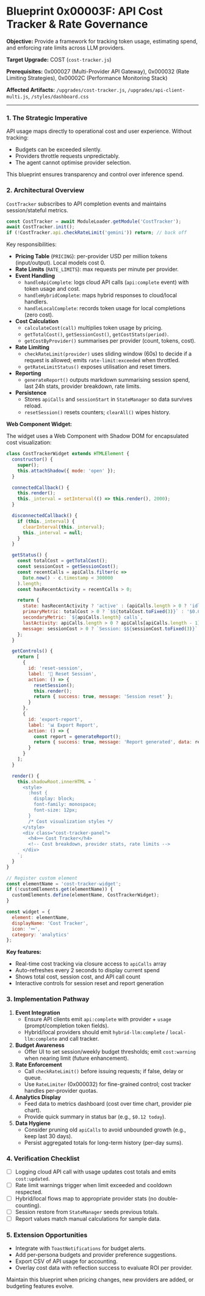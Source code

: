 # Blueprint 0x00003F: API Cost Tracker & Rate Governance

**Objective:** Provide a framework for tracking token usage, estimating spend, and enforcing rate limits across LLM providers.

**Target Upgrade:** COST (`cost-tracker.js`)

**Prerequisites:** 0x000027 (Multi-Provider API Gateway), 0x000032 (Rate Limiting Strategies), 0x00002C (Performance Monitoring Stack)

**Affected Artifacts:** `/upgrades/cost-tracker.js`, `/upgrades/api-client-multi.js`, `/styles/dashboard.css`

---

### 1. The Strategic Imperative
API usage maps directly to operational cost and user experience. Without tracking:
- Budgets can be exceeded silently.
- Providers throttle requests unpredictably.
- The agent cannot optimise provider selection.

This blueprint ensures transparency and control over inference spend.

### 2. Architectural Overview
`CostTracker` subscribes to API completion events and maintains session/stateful metrics.

```javascript
const CostTracker = await ModuleLoader.getModule('CostTracker');
await CostTracker.init();
if (!CostTracker.api.checkRateLimit('gemini')) return; // back off
```

Key responsibilities:
- **Pricing Table** (`PRICING`): per-provider USD per million tokens (input/output). Local models cost 0.
- **Rate Limits** (`RATE_LIMITS`): max requests per minute per provider.
- **Event Handling**
  - `handleApiComplete`: logs cloud API calls (`api:complete` event) with token usage and cost.
  - `handleHybridComplete`: maps hybrid responses to cloud/local handlers.
  - `handleLocalComplete`: records token usage for local completions (zero cost).
- **Cost Calculation**
  - `calculateCost(call)` multiplies token usage by pricing.
  - `getTotalCost()`, `getSessionCost()`, `getCostStats(period)`.
  - `getCostByProvider()` summarises per provider (count, tokens, cost).
- **Rate Limiting**
  - `checkRateLimit(provider)` uses sliding window (60s) to decide if a request is allowed; emits `rate-limit:exceeded` when throttled.
  - `getRateLimitStatus()` exposes utilisation and reset timers.
- **Reporting**
  - `generateReport()` outputs markdown summarising session spend, last 24h stats, provider breakdown, rate limits.
- **Persistence**
  - Stores `apiCalls` and `sessionStart` in `StateManager` so data survives reload.
  - `resetSession()` resets counters; `clearAll()` wipes history.

**Web Component Widget:**

The widget uses a Web Component with Shadow DOM for encapsulated cost visualization:

```javascript
class CostTrackerWidget extends HTMLElement {
  constructor() {
    super();
    this.attachShadow({ mode: 'open' });
  }

  connectedCallback() {
    this.render();
    this._interval = setInterval(() => this.render(), 2000);
  }

  disconnectedCallback() {
    if (this._interval) {
      clearInterval(this._interval);
      this._interval = null;
    }
  }

  getStatus() {
    const totalCost = getTotalCost();
    const sessionCost = getSessionCost();
    const recentCalls = apiCalls.filter(c =>
      Date.now() - c.timestamp < 300000
    ).length;
    const hasRecentActivity = recentCalls > 0;

    return {
      state: hasRecentActivity ? 'active' : (apiCalls.length > 0 ? 'idle' : 'disabled'),
      primaryMetric: totalCost > 0 ? `$${totalCost.toFixed(3)}` : '$0.000',
      secondaryMetric: `${apiCalls.length} calls`,
      lastActivity: apiCalls.length > 0 ? apiCalls[apiCalls.length - 1].timestamp : null,
      message: sessionCost > 0 ? `Session: $${sessionCost.toFixed(3)}` : null
    };
  }

  getControls() {
    return [
      {
        id: 'reset-session',
        label: '🔄 Reset Session',
        action: () => {
          resetSession();
          this.render();
          return { success: true, message: 'Session reset' };
        }
      },
      {
        id: 'export-report',
        label: '📊 Export Report',
        action: () => {
          const report = generateReport();
          return { success: true, message: 'Report generated', data: report };
        }
      }
    ];
  }

  render() {
    this.shadowRoot.innerHTML = `
      <style>
        :host {
          display: block;
          font-family: monospace;
          font-size: 12px;
        }
        /* Cost visualization styles */
      </style>
      <div class="cost-tracker-panel">
        <h4>⚯ Cost Tracker</h4>
        <!-- Cost breakdown, provider stats, rate limits -->
      </div>
    `;
  }
}

// Register custom element
const elementName = 'cost-tracker-widget';
if (!customElements.get(elementName)) {
  customElements.define(elementName, CostTrackerWidget);
}

const widget = {
  element: elementName,
  displayName: 'Cost Tracker',
  icon: '⚯',
  category: 'analytics'
};
```

**Key features:**
- Real-time cost tracking via closure access to `apiCalls` array
- Auto-refreshes every 2 seconds to display current spend
- Shows total cost, session cost, and API call count
- Interactive controls for session reset and report generation

### 3. Implementation Pathway
1. **Event Integration**
   - Ensure API clients emit `api:complete` with provider + `usage` (prompt/completion token fields).
   - Hybrid/local providers should emit `hybrid-llm:complete` / `local-llm:complete` and call tracker.
2. **Budget Awareness**
   - Offer UI to set session/weekly budget thresholds; emit `cost:warning` when nearing limit (future enhancement).
3. **Rate Enforcement**
   - Call `checkRateLimit()` before issuing requests; if false, delay or queue.
   - Use `RateLimiter` (0x000032) for fine-grained control; cost tracker handles per-provider quotas.
4. **Analytics Display**
   - Feed data to metrics dashboard (cost over time chart, provider pie chart).
   - Provide quick summary in status bar (e.g., `$0.12 today`).
5. **Data Hygiene**
   - Consider pruning old `apiCalls` to avoid unbounded growth (e.g., keep last 30 days).
   - Persist aggregated totals for long-term history (per-day sums).

### 4. Verification Checklist
- [ ] Logging cloud API call with usage updates cost totals and emits `cost:updated`.
- [ ] Rate limit warnings trigger when limit exceeded and cooldown respected.
- [ ] Hybrid/local flows map to appropriate provider stats (no double-counting).
- [ ] Session restore from `StateManager` seeds previous totals.
- [ ] Report values match manual calculations for sample data.

### 5. Extension Opportunities
- Integrate with `ToastNotifications` for budget alerts.
- Add per-persona budgets and provider preference suggestions.
- Export CSV of API usage for accounting.
- Overlay cost data with reflection success to evaluate ROI per provider.

Maintain this blueprint when pricing changes, new providers are added, or budgeting features evolve.
